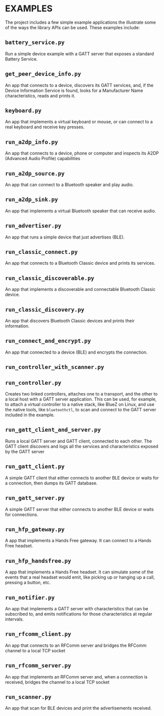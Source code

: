 EXAMPLES
========

The project includes a few simple example applications the illustrate some of the ways the library APIs can be used.
These examples include:

## `battery_service.py`
Run a simple device example with a GATT server that exposes a standard Battery Service.

## `get_peer_device_info.py`
An app that connects to a device, discovers its GATT services, and, if the Device Information Service is found, looks for a Manufacturer Name characteristics, reads and prints it.

## `keyboard.py`
An app that implements a virtual keyboard or mouse, or can connect to a real keyboard and receive key presses.

## `run_a2dp_info.py`
An app that connects to a device, phone or computer and inspects its A2DP (Advanced Audio Profile) capabilities

## `run_a2dp_source.py`
An app that can connect to a Bluetooth speaker and play audio.

## `run_a2dp_sink.py`
An app that implements a virtual Bluetooth speaker that can receive audio.

## `run_advertiser.py`
An app that runs a simple device that just advertises (BLE).

## `run_classic_connect.py`
An app that connects to a Bluetooth Classic device and prints its services.

## `run_classic_discoverable.py`
An app that implements a discoverable and connectable Bluetooth Classic device.

## `run_classic_discovery.py`
An app that discovers Bluetooth Classic devices and prints their information.

## `run_connect_and_encrypt.py`
An app that connected to a device (BLE) and encrypts the connection.

## `run_controller_with_scanner.py`

## `run_controller.py`
Creates two linked controllers, attaches one to a transport, and the other to a local host with a GATT server application. This can be used, for example, to attach a virtual controller to a native stack, like BlueZ on Linux, and use the native tools, like `bluetoothctl`, to scan and connect to the GATT server included in the example.

## `run_gatt_client_and_server.py`
Runs a local GATT server and GATT client, connected to each other. The GATT client discovers and logs all the services and characteristics exposed by the GATT server

## `run_gatt_client.py`
A simple GATT client that either connects to another BLE device or waits for a connection, then dumps its GATT database.

## `run_gatt_server.py`
A simple GATT server that either connects to another BLE device or waits for connections.

## `run_hfp_gateway.py`
A app that implements a Hands Free gateway. It can connect to a Hands Free headset.

## `run_hfp_handsfree.py`
A app that implements a Hands Free headset. It can simulate some of the events that a real headset would
emit, like picking up or hanging up a call, pressing a button, etc.

## `run_notifier.py`
An app that implements a GATT server with characteristics that can be subscribed to, and emits notifications
for those characteristics at regular intervals.

## `run_rfcomm_client.py`
An app that connects to an RFComm server and bridges the RFComm channel to a local TCP socket

## `run_rfcomm_server.py`
An app that implements an RFComm server and, when a connection is received, bridges the channel to a local TCP socket

## `run_scanner.py`
An app that scan for BLE devices and print the advertisements received.

